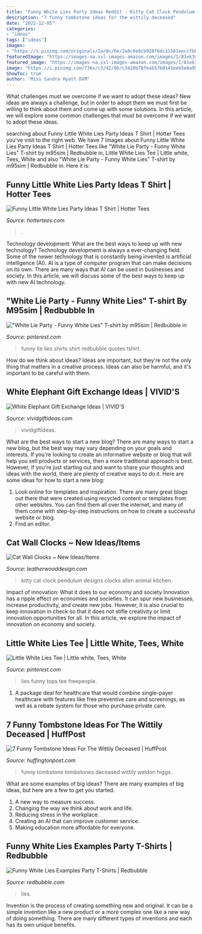 ```yaml
---
title: "Funny White Lies Party Ideas Reddit - Kitty Cat Clock Pendulum Designs Clocks Allen Animal Kitchen"
description: "7 funny tombstone ideas for the wittily deceased"
date: "2022-12-05"
categories:
- "ideas"
tags: ["ideas"]
images:
- "https://i.pinimg.com/originals/2a/8c/6e/2a8c6e0cb928f6dc11581eeccfb013c1.png"
featuredImage: "https://images-na.ssl-images-amazon.com/images/I/81ek3daK-2L._SL1500_.jpg"
featured_image: "https://images-na.ssl-images-amazon.com/images/I/81ek3daK-2L._SL1500_.jpg"
image: "https://i.pinimg.com/736x/c3/42/0b/c3420b78fea557b0141eeb5eba95dc0e.jpg"
ShowToc: true
author: "Miss Sandra Hyatt DVM"
---
```



What challenges must we overcome if we want to adopt these ideas?
New ideas are always a challenge, but in order to adopt them we must first be willing to think about them and come up with some solutions. In this article, we will explore some common challenges that must be overcome if we want to adopt these ideas.

	

		
searching about Funny Little White Lies Party Ideas T Shirt | Hotter Tees you've visit to the right web. We have 7 Images about Funny Little White Lies Party Ideas T Shirt | Hotter Tees like &quot;White Lie Party - Funny White Lies&quot; T-shirt by m95sim | Redbubble in, Little White Lies Tee | Little white, Tees, White and also &quot;White Lie Party - Funny White Lies&quot; T-shirt by m95sim | Redbubble in. Here it is:
		
    
## Funny Little White Lies Party Ideas T Shirt | Hotter Tees

<img loading=lazy src="https://hottertees.com/wp-content/uploads/2021/03/Funny-Little-White-Lies-Party-Ideas-T-Shirt.jpg" onerror="this.onerror=null;this.src='https://tse4.mm.bing.net/th?id=OIP.2gI8ywmo3yIFEdavhAyP9AHaHa&amp;pid=15.1';" alt="Funny Little White Lies Party Ideas T Shirt | Hotter Tees">

_Source: hottertees.com_

>. 

	

Technology development: What are the best ways to keep up with new technology?
Technology development is always a ever-changing field. Some of the newer technology that is constantly being invented is artificial intelligence (AI). AI is a type of computer program that can make decisions on its own. There are many ways that AI can be used in businesses and society. In this article, we will discuss some of the best ways to keep up with new AI technology.

    
## &quot;White Lie Party - Funny White Lies&quot; T-shirt By M95sim | Redbubble In

<img loading=lazy src="https://i.pinimg.com/originals/2a/8c/6e/2a8c6e0cb928f6dc11581eeccfb013c1.png" onerror="this.onerror=null;this.src='https://tse4.mm.bing.net/th?id=OIP.5BqqZMW0eMEoox_QkNIXLAHaJ4&amp;pid=15.1';" alt="&quot;White Lie Party - Funny White Lies&quot; T-shirt by m95sim | Redbubble in">

_Source: pinterest.com_

>funny lie lies shirts shirt redbubble quotes tshirt. 

	

How do we think about ideas?
Ideas are important, but they're not the only thing that matters in a creative process. Ideas can also be harmful, and it's important to be careful with them.

    
## White Elephant Gift Exchange Ideas | VIVID&#039;S

<img loading=lazy src="https://cdn.vividgiftideas.com/wp-content/uploads/2015/11/white-elephant-gift-exchange-ideas.jpg" onerror="this.onerror=null;this.src='https://tse1.mm.bing.net/th?id=OIP.RfN6HZEb0FycRY5mcsnoMQHaUM&amp;pid=15.1';" alt="White Elephant Gift Exchange Ideas | VIVID&#039;S">

_Source: vividgiftideas.com_

>vividgiftideas. 

	

What are the best ways to start a new blog?
There are many ways to start a new blog, but the best way may vary depending on your goals and interests. If you're looking to create an informative website or blog that will help you sell products or services, then a more traditional approach is best. However, if you're just starting out and want to share your thoughts and ideas with the world, there are plenty of creative ways to do it. Here are some ideas for how to start a new blog: 
1. Look online for templates and inspiration. There are many great blogs out there that were created using recycled content or templates from other websites. You can find them all over the internet, and many of them come with step-by-step instructions on how to create a successful website or blog. 
2. Find an editor.

    
## Cat Wall Clocks ~ New Ideas/Items

<img loading=lazy src="https://images-na.ssl-images-amazon.com/images/I/81ek3daK-2L._SL1500_.jpg" onerror="this.onerror=null;this.src='https://tse2.mm.bing.net/th?id=OIP.97c7t77QpoFQEdykEtqd6AHaHa&amp;pid=15.1';" alt="Cat Wall Clocks ~ New Ideas/Items">

_Source: leatherwooddesign.com_

>kitty cat clock pendulum designs clocks allen animal kitchen. 

	

Impact of innovation: What it does to our economy and society
Innovation has a ripple effect on economies and societies. It can spur new businesses, increase productivity, and create new jobs. However, it is also crucial to keep innovation in check so that it does not stifle creativity or limit innovation opportunities for all. In this article, we explore the impact of innovation on economy and society.

    
## Little White Lies Tee | Little White, Tees, White

<img loading=lazy src="https://i.pinimg.com/736x/c3/42/0b/c3420b78fea557b0141eeb5eba95dc0e.jpg" onerror="this.onerror=null;this.src='https://tse1.mm.bing.net/th?id=OIP.V2aiQh09_Ja0jb9meLAysAHaLH&amp;pid=15.1';" alt="Little White Lies Tee | Little white, Tees, White">

_Source: pinterest.com_

>lies funny tops tee freepeople. 

	

1) A package deal for healthcare that would combine single-payer healthcare with features like free preventive care and screenings, as well as a rebate system for those who purchase private care.

    
## 7 Funny Tombstone Ideas For The Wittily Deceased | HuffPost

<img loading=lazy src="http://i.huffpost.com/gadgets/slideshows/417478/slide_417478_5312690_free.jpg" onerror="this.onerror=null;this.src='https://tse3.mm.bing.net/th?id=OIP.qxMYBNUeIwRle9GLnK2y4wHaE8&amp;pid=15.1';" alt="7 Funny Tombstone Ideas For The Wittily Deceased | HuffPost">

_Source: huffingtonpost.com_

>funny tombstone tombstones deceased wittily weldon higgs. 

	

What are some examples of big ideas?
There are many examples of big ideas, but here are a few to get you started. 
1. A new way to measure success. 
2. Changing the way we think about work and life. 
3. Reducing stress in the workplace. 
4. Creating an AI that can improve customer service. 
5. Making education more affordable for everyone.

    
## Funny White Lies Examples Party T-Shirts | Redbubble

<img loading=lazy src="https://ih1.redbubble.net/image.1611906559.9090/ssrco,classic_tee,womens,fafafa:ca443f4786,front_alt,square_product,600x600.jpg" onerror="this.onerror=null;this.src='https://tse4.mm.bing.net/th?id=OIP.OFtYHOpG9oROvDhnn400qAHaHZ&amp;pid=15.1';" alt="Funny White Lies Examples Party T-Shirts | Redbubble">

_Source: redbubble.com_

>lies. 

	

Invention is the process of creating something new and original. It can be a simple invention like a new product or a more complex one like a new way of doing something. There are many different types of inventions and each has its own unique benefits.

